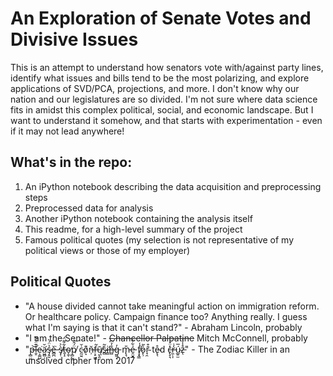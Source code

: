 # An Exploration of Senate Votes and Divisive Issues 

This is an attempt to understand how senators vote with/against party lines, identify what issues and bills tend to be the most polarizing, and explore applications of SVD/PCA, projections, and more. I don't know why our nation and our legislatures are so divided. I'm not sure where data science fits in amidst this complex political, social, and economic landscape. But I want to understand it somehow, and that starts with experimentation - even if it may not lead anywhere!

## What's in the repo:
1. An iPython notebook describing the data acquisition and preprocessing steps
2. Preprocessed data for analysis
3. Another iPython notebook containing the analysis itself
4. This readme, for a high-level summary of the project
5. Famous political quotes (my selection is not representative of my political views or those of my employer)

## Political Quotes

* "A house divided cannot take meaningful action on immigration reform. Or healthcare policy. Campaign finance too? Anything really. I guess what I'm saying is that it can't stand?" - Abraham Lincoln, probably 
* "I am the Senate!" - ~~Chancellor Palpatine~~ Mitch McConnell, probably
* "p̶̻̤̲͝ḻ̶̠͊̈́̿e̴͕͚̺͘ä̷͖̻̦̆͘s̵̡̭̱̉̈́̀ě̶̻̪͘  s̸͓̜̀͛t̶̬̝͋͌̈́o̴̝̬̕p̸̻̰̫̈́̂͝  ċ̵̰̮̤̆o̷͙͊n̶̹̆f̶͕̠͖͂ų̸̢͈̄ś̴̻̃i̶̳̕n̶̻̐̉͆g̵͖͔̓  m̵̢͉̎é̵̯̮̟͋̐  f̸̧̘͇̾o̷̙̹͛͂r̴̘̯̄͒  te̴̢̖̊d  c̶̢̞͉̽̈́r̵̼̣͎̒̇ú̴̲͍̫̅z̵̨̊̾̾" - The Zodiac Killer in an unsolved cipher from 2017

